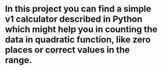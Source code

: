 # In this project you can find a simple v1 calculator described in Python which might help you in counting the data in quadratic function, like zero places or correct values in the range.
